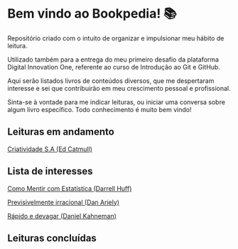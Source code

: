 # Bem vindo ao Bookpedia! :books:

Repositório criado com o intuito de organizar e impulsionar meu hábito de leitura.

Utilizado também para a entrega do meu primeiro desafio da plataforma Digital Innovation One, referente ao curso de Introdução ao Git e GitHub.

Aqui serão listados livros de conteúdos diversos, que me despertaram interesse e sei que contribuirão em meu crescimento pessoal e profissional.

Sinta-se à vontade para me indicar leituras, ou iniciar uma conversa sobre algum livro específico. Todo conhecimento é muito bem vindo!

## Leituras em andamento

[Criatividade S.A (Ed Catmull)](https://www.google.com.br/books/edition/Criatividade_S_A/BM1TBQAAQBAJ?hl=pt-BR&gbpv=0)



## Lista de interesses

[Como Mentir com Estatística (Darrell Huff)](https://www.google.com.br/books/edition/Como_mentir_com_estat%C3%ADstica/6UQlDAAAQBAJ?hl=pt-BR&gbpv=0)

[Previsivelmente irracional (Dan Ariely)](https://www.google.com.br/books/edition/Previsivelmente_irracional/wMb1DwAAQBAJ?hl=pt-BR&gbpv=0)

[Rápido e devagar (Daniel Kahneman)](https://www.google.com.br/books/edition/R%C3%A1pido_e_devagar/d3FloqhQHgQC?hl=pt-BR&gbpv=0)

## Leituras concluídas

